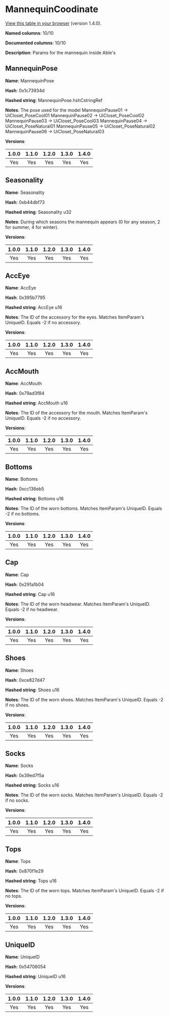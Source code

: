 # MannequinCoodinate
[View this table in your browser](MannequinCoodinate-value.md) (version 1.4.0).

**Named columns**: 10/10

**Documented columns**: 10/10

**Description**: Params for the mannequin inside Able's
## MannequinPose

**Name**: MannequinPose

**Hash**: 0x1c73934d

**Hashed string**: MannequinPose.hshCstringRef

**Notes**: The pose used for the model
MannequinPause01 -> UiCloset_PoseCool01
MannequinPause02 -> UiCloset_PoseCool02
MannequinPause03 -> UiCloset_PoseCool03
MannequinPause04 -> UiCloset_PoseNatural01
MannequinPause05 -> UiCloset_PoseNatural02
MannequinPause06 -> UiCloset_PoseNatural03

**Versions**: 

 | 1.0.0 | 1.1.0 | 1.2.0 | 1.3.0 | 1.4.0 |
|:--:|:--:|:--:|:--:|:--:|
| Yes | Yes | Yes | Yes | Yes | 


## Seasonality

**Name**: Seasonality

**Hash**: 0xb44dbf73

**Hashed string**: Seasonality u32

**Notes**: During which seasons the mannequin appears (0 for any season, 2 for summer, 4 for winter).

**Versions**: 

 | 1.0.0 | 1.1.0 | 1.2.0 | 1.3.0 | 1.4.0 |
|:--:|:--:|:--:|:--:|:--:|
| Yes | Yes | Yes | Yes | Yes | 


## AccEye

**Name**: AccEye

**Hash**: 0x395b7795

**Hashed string**: AccEye u16

**Notes**: The ID of the accessory for the eyes. Matches ItemParam's UniqueID. Equals -2 if no accessory.

**Versions**: 

 | 1.0.0 | 1.1.0 | 1.2.0 | 1.3.0 | 1.4.0 |
|:--:|:--:|:--:|:--:|:--:|
| Yes | Yes | Yes | Yes | Yes | 


## AccMouth

**Name**: AccMouth

**Hash**: 0x79ad3f84

**Hashed string**: AccMouth u16

**Notes**: The ID of the accessory for the mouth. Matches ItemParam's UniqueID. Equals -2 if no accessory.

**Versions**: 

 | 1.0.0 | 1.1.0 | 1.2.0 | 1.3.0 | 1.4.0 |
|:--:|:--:|:--:|:--:|:--:|
| Yes | Yes | Yes | Yes | Yes | 


## Bottoms

**Name**: Bottoms

**Hash**: 0xcc136eb5

**Hashed string**: Bottoms u16

**Notes**: The ID of the worn bottoms. Matches ItemParam's UniqueID. Equals -2 if no bottoms.

**Versions**: 

 | 1.0.0 | 1.1.0 | 1.2.0 | 1.3.0 | 1.4.0 |
|:--:|:--:|:--:|:--:|:--:|
| Yes | Yes | Yes | Yes | Yes | 


## Cap

**Name**: Cap

**Hash**: 0x291a1b04

**Hashed string**: Cap u16

**Notes**: The ID of the worn headwear. Matches ItemParam's UniqueID. Equals -2 if no headwear.

**Versions**: 

 | 1.0.0 | 1.1.0 | 1.2.0 | 1.3.0 | 1.4.0 |
|:--:|:--:|:--:|:--:|:--:|
| Yes | Yes | Yes | Yes | Yes | 


## Shoes

**Name**: Shoes

**Hash**: 0xce827d47

**Hashed string**: Shoes u16

**Notes**: The ID of the worn shoes. Matches ItemParam's UniqueID. Equals -2 if no shoes.

**Versions**: 

 | 1.0.0 | 1.1.0 | 1.2.0 | 1.3.0 | 1.4.0 |
|:--:|:--:|:--:|:--:|:--:|
| Yes | Yes | Yes | Yes | Yes | 


## Socks

**Name**: Socks

**Hash**: 0x39ed7f5a

**Hashed string**: Socks u16

**Notes**: The ID of the worn socks. Matches ItemParam's UniqueID. Equals -2 if no socks.

**Versions**: 

 | 1.0.0 | 1.1.0 | 1.2.0 | 1.3.0 | 1.4.0 |
|:--:|:--:|:--:|:--:|:--:|
| Yes | Yes | Yes | Yes | Yes | 


## Tops

**Name**: Tops

**Hash**: 0x870f1e29

**Hashed string**: Tops u16

**Notes**: The ID of the worn tops. Matches ItemParam's UniqueID. Equals -2 if no tops.

**Versions**: 

 | 1.0.0 | 1.1.0 | 1.2.0 | 1.3.0 | 1.4.0 |
|:--:|:--:|:--:|:--:|:--:|
| Yes | Yes | Yes | Yes | Yes | 


## UniqueID

**Name**: UniqueID

**Hash**: 0x54706054

**Hashed string**: UniqueID u16

**Versions**: 

 | 1.0.0 | 1.1.0 | 1.2.0 | 1.3.0 | 1.4.0 |
|:--:|:--:|:--:|:--:|:--:|
| Yes | Yes | Yes | Yes | Yes | 


